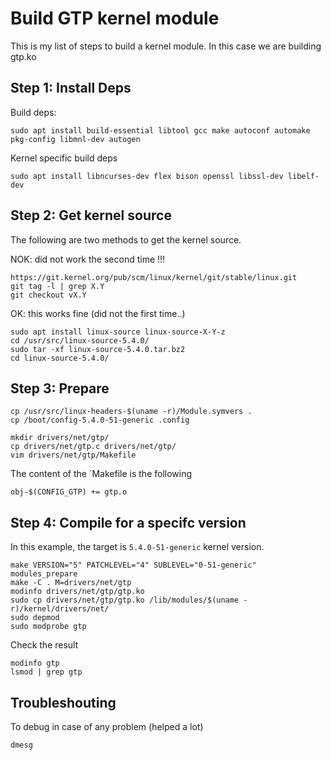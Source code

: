 # Build GTP kernel module

This is my list of steps to build a kernel module. In this case we are building gtp.ko

## Step 1: Install Deps

Build deps:

```console
sudo apt install build-essential libtool gcc make autoconf automake pkg-config libmnl-dev autogen
```

Kernel specific build deps

```console
sudo apt install libncurses-dev flex bison openssl libssl-dev libelf-dev
```

## Step 2: Get kernel source

The following are two methods to get the kernel source.

NOK: did not work the second time !!!

```console
https://git.kernel.org/pub/scm/linux/kernel/git/stable/linux.git
git tag -l | grep X.Y
git checkout vX.Y
```

OK: this works fine (did not the first time..)

```console
sudo apt install linux-source linux-source-X-Y-z
cd /usr/src/linux-source-5.4.0/
sudo tar -xf linux-source-5.4.0.tar.bz2
cd linux-source-5.4.0/
```

## Step 3: Prepare

```console
cp /usr/src/linux-headers-$(uname -r)/Module.symvers .
cp /boot/config-5.4.0-51-generic .config
```

```console
mkdir drivers/net/gtp/
cp drivers/net/gtp.c drivers/net/gtp/
vim drivers/net/gtp/Makefile
```

The content of the `Makefile is the following

```console
obj-$(CONFIG_GTP) += gtp.o
```

## Step 4: Compile for a specifc version 

In this example, the target is `5.4.0-51-generic` kernel version.

```console
make VERSION="5" PATCHLEVEL="4" SUBLEVEL="0-51-generic" modules_prepare
make -C . M=drivers/net/gtp
modinfo drivers/net/gtp/gtp.ko
sudo cp drivers/net/gtp/gtp.ko /lib/modules/$(uname -r)/kernel/drivers/net/
sudo depmod
sudo modprobe gtp
```

Check the result

```console
modinfo gtp
lsmod | grep gtp
```

## Troubleshouting

To debug in case of any problem (helped a lot)

```console
dmesg
```

